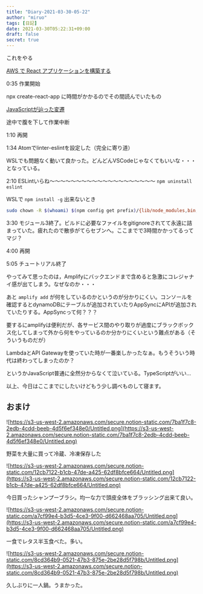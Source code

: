 ```yaml
---
title: "Diary-2021-03-30-05-22"
author: "miruo"
tags: [日記]
date: 2021-03-30T05:22:31+09:00
draft: false
secret: true
---
```

これをやる

[AWS で React アプリケーションを構築する](https://aws.amazon.com/jp/getting-started/hands-on/build-react-app-amplify-graphql/)

0:35 作業開始

[](https://qiita.com/seibe/items/36cef7df85fe2cefa3ea)

npx create-react-app に時間がかかるのでその間読んでいたもの

[JavaScriptが辿った変遷](https://zenn.dev/naoki_mochizuki/articles/46928ccb420ee733f78f)

途中で腹を下して作業中断

1:10 再開

1:34 Atomでlinter-eslintを設定した（完全に寄り道）

WSLでも問題なく動いて良かった。どんどんVSCodeじゃなくてもいいな・・・となっている。

2:10 ESLintいらね～～～～～～～～～～～～～～～～～～～～ `npm uninstall eslint`

WSLで `npm install -g` 出来ないとき

```bash
sudo chown -R $(whoami) $(npm config get prefix)/{lib/node_modules,bin,share}
```

3:30 モジュール3終了。ビルドに必要なファイルをgitignoreされてて永遠に詰まっていた。疲れたので散歩がてらセブンへ。ここまでで3時間かかってるってマジ？

4:00 再開

5:05 チュートリアル終了

やってみて思ったのは，Amplifyにバックエンドまで含めると急激にコレジャナイ感が出てしまう。なぜなのか・・・

あと `amplify add` が何をしているのかというのが分かりにくい。コンソールを確認するとdynamoDBにテーブルが追加されていたりAppSyncにAPIが追加されていたりする。AppSyncって何？？？

要するにamplifyは便利だが、各サービス間のやり取りが過度にブラックボックス化してしまって外から何をやっているのか分かりにくいという難点がある（そういうものだが）

LambdaとAPI Gatewayを使っていた時が一番楽しかったなぁ。もうそういう時代は終わってしまったのか？

というかJavaScript普通に全然分からなくて泣いている。TypeScriptがいい…

以上、今日はここまでにしたいけどもう少し調べものして寝ます。

## おまけ

![https://s3-us-west-2.amazonaws.com/secure.notion-static.com/7ba1f7c8-2edb-4cdd-beeb-4d5f6ef348e0/Untitled.png](https://s3-us-west-2.amazonaws.com/secure.notion-static.com/7ba1f7c8-2edb-4cdd-beeb-4d5f6ef348e0/Untitled.png)

野菜を大量に買って冷蔵、冷凍保存した

![https://s3-us-west-2.amazonaws.com/secure.notion-static.com/12cb7122-b1cb-47de-a425-62df8bfce664/Untitled.png](https://s3-us-west-2.amazonaws.com/secure.notion-static.com/12cb7122-b1cb-47de-a425-62df8bfce664/Untitled.png)

今日買ったシャンプーブラシ。均一な力で頭皮全体をブラッシング出来て良い。

![https://s3-us-west-2.amazonaws.com/secure.notion-static.com/a7cf99e4-b3d5-4ce3-9f00-d662468aa705/Untitled.png](https://s3-us-west-2.amazonaws.com/secure.notion-static.com/a7cf99e4-b3d5-4ce3-9f00-d662468aa705/Untitled.png)

一食でレタス半玉食べた。多い。

![https://s3-us-west-2.amazonaws.com/secure.notion-static.com/8cd364b9-0521-47b3-875e-2be28d5f798b/Untitled.png](https://s3-us-west-2.amazonaws.com/secure.notion-static.com/8cd364b9-0521-47b3-875e-2be28d5f798b/Untitled.png)

久しぶりに一人鍋。うまかった。
